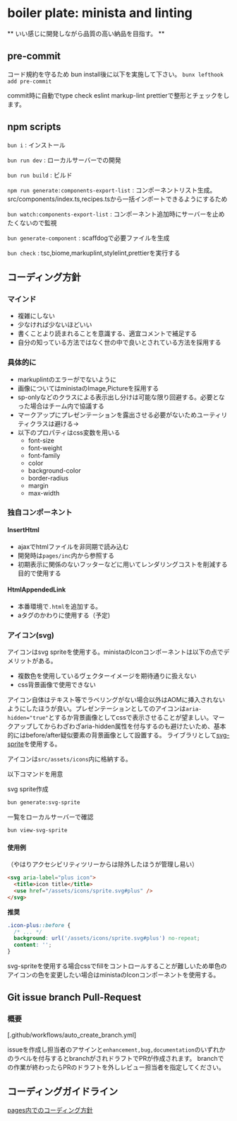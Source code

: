 # boiler plate: minista and linting

** いい感じに開発しながら品質の高い納品を目指す。 **

## pre-commit

コード規約を守るため
bun install後に以下を実施して下さい。
`bunx lefthook add pre-commit`

commit時に自動でtype check eslint markup-lint prettierで整形とチェックをします。

## npm scripts

`bun i` : インストール

`bun run dev` : ローカルサーバーでの開発

`bun run build` : ビルド

`npm run generate:components-export-list` : コンポーネントリスト生成。src/components/index.ts,recipes.tsから一括インポートできるようにするため

`bun watch:components-export-list` : コンポーネント追加時にサーバーを止めたくないので監視

`bun generate-component` : scaffdogで必要ファイルを生成

`bun check` : tsc,biome,markuplint,stylelint,prettierを実行する

## コーディング方針

### マインド

- 複雑にしない
- 少なければ少ないほどいい
- 書くことより読まれることを意識する、適宜コメントで補足する
- 自分の知っている方法ではなく世の中で良いとされている方法を採用する

### 具体的に

- markuplintのエラーがでないように
- 画像についてはministaのImage,Pictureを採用する
- sp-onlyなどのクラスによる表示出し分けは可能な限り回避する。必要となった場合はチーム内で協議する
- マークアップにプレゼンテーションを露出させる必要がないためユーティリティクラスは避ける→
- 以下のプロパティはcss変数を用いる
  - font-size
  - font-weight
  - font-family
  - color
  - background-color
  - border-radius
  - margin
  - max-width

### 独自コンポーネント

#### InsertHtml

- ajaxでhtmlファイルを非同期で読み込む
- 開発時は`pages/inc`内から参照する
- 初期表示に関係のないフッターなどに用いてレンダリングコストを削減する目的で使用する

#### HtmlAppendedLink

- 本番環境で`.html`を追加する。
- aタグのかわりに使用する（予定)

### アイコン(svg)

アイコンはsvg spriteを使用する。ministaのIconコンポーネントは以下の点でデメリットがある。

- 複数色を使用しているヴェクターイメージを期待通りに扱えない
- css背景画像で使用できない

アイコン自体はテキスト等でラベリングがない場合以外はAOMに挿入されないようにしたほうが良い。プレゼンテーションとしてのアイコンは`aria-hidden="true"`とするか背景画像としてcssで表示させることが望ましい。マークアップしてからわざわざaria-hidden属性を付与するのも避けたいため、基本的にはbefore/after疑似要素の背景画像として設置する。
ライブラリとして[svg-sprite](https://github.com/svg-sprite/svg-sprite)を使用する。

アイコンは`src/assets/icons`内に格納する。

以下コマンドを用意

svg sprite作成

```bash
bun generate:svg-sprite
```

一覧をローカルサーバーで確認

```bash
bun view-svg-sprite
```

#### 使用例

（やはりアクセシビリティツリーからは除外したほうが管理し易い）

```html
<svg aria-label="plus icon">
  <title>icon title</title>
  <use href="/assets/icons/sprite.svg#plus" />
</svg>
```

**推奨**

```css
.icon-plus::before {
  /* ... */
  background: url('/assets/icons/sprite.svg#plus') no-repeat;
  content: '';
}
```

svg-spriteを使用する場合cssでfillをコントロールすることが難しいため単色のアイコンの色を変更したい場合はministaのIconコンポーネントを使用する。

## Git issue branch Pull-Request

### 概要

[.github/workflows/auto_create_branch.yml]

issueを作成し担当者のアサインと`enhancement,bug,documentation`のいずれかのラベルを付与するとbranchがされドラフトでPRが作成されます。
branchでの作業が終わったらPRのドラフトを外しレビュー担当者を指定してください。

## コーディングガイドライン

[pages内でのコーディング方針](/page-coding-guidelines.md)
